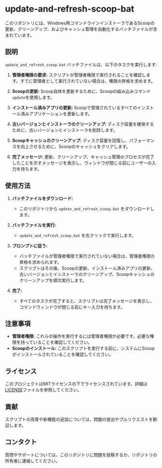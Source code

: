 # update-and-refresh-scoop-bat

このリポジトリには、Windows用コマンドラインインストーラであるScoopの更新、クリーンアップ、およびキャッシュ管理を自動化するバッチファイルが含まれています。

## 説明

`update_and_refresh_scoop.bat` バッチファイルは、以下のタスクを実行します:

1. **管理者権限の要求:** スクリプトが管理者権限で実行されることを確認します。すでに管理者として実行されていない場合は、権限の昇格を求めます。

2. **Scoopの更新:** Scoop自体を更新するために、Scoopの組み込みコマンド`update`を使用します。

3. **インストール済みアプリの更新:** Scoopで管理されているすべてのインストール済みアプリケーションを更新します。

4. **古いバージョンとインストーラのクリーンアップ:** ディスク容量を確保するために、古いバージョンとインストーラを削除します。

5. **Scoopキャッシュのクリーンアップ:** ディスク容量を回復し、パフォーマンスを向上させるために、Scoopのキャッシュをクリアします。

6. **完了メッセージ:** 更新、クリーンアップ、キャッシュ管理のプロセスが完了したことを示すメッセージを表示し、ウィンドウが閉じる前にユーザーの入力を待ちます。

## 使用方法

1. **バッチファイルをダウンロード:**
   - このリポジトリから `update_and_refresh_scoop.bat` をダウンロードします。

2. **バッチファイルを実行:**
   - `update_and_refresh_scoop.bat` を左クリックで実行します。

3. **プロンプトに従う:**
   - バッチファイルが管理者権限で実行されていない場合は、管理者権限の昇格を求められます。
   - スクリプトはその後、Scoopの更新、インストール済みアプリの更新、古いバージョンとインストーラのクリーンアップ、Scoopキャッシュのクリーンアップを順次実行します。

4. **完了:**
   - すべてのタスクが完了すると、スクリプトは完了メッセージを表示し、コマンドウィンドウが閉じる前にキー入力を待ちます。

## 注意事項

- **管理者権限:** これらの操作を実行するには管理者権限が必要です。必要な権限を持っていることを確認してください。
- **Scoopのインストール:** このスクリプトを実行する前に、システムにScoopがインストールされていることを確認してください。

## ライセンス

このプロジェクトはMITライセンスの下でライセンスされています。詳細は[LICENSE](LICENSE)ファイルを参照してください。

## 貢献

スクリプトの改善や新機能の追加については、問題の提出やプルリクエストを歓迎します。

## コンタクト

質問やサポートについては、このリポジトリに問題を投稿するか、リポジトリの所有者に連絡してください。
